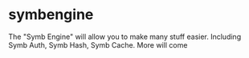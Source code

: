 symbengine
==========

The "Symb Engine" will allow you to make many stuff easier. Including Symb Auth, Symb Hash, Symb Cache. More will come
